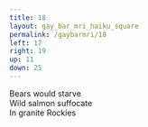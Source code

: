 ```yaml
---
title: 18
layout: gay_bar_mri_haiku_square
permalink: /gaybarmri/18
left: 17
right: 19
up: 11
down: 25
---
```

Bears would starve  
Wild salmon suffocate  
In granite Rockies
